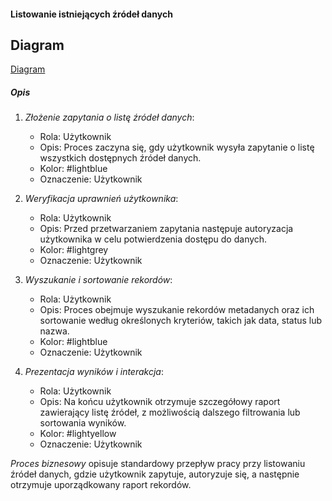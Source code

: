 #### Listowanie istniejących źródeł danych

## Diagram

[Diagram](PB0004.puml)

##### Opis

1. *Złożenie zapytania o listę źródeł danych*:
    *   Rola: Użytkownik
    *   Opis: Proces zaczyna się, gdy użytkownik wysyła zapytanie o listę wszystkich dostępnych źródeł danych.
    *   Kolor: #lightblue
    *   Oznaczenie: Użytkownik

2. *Weryfikacja uprawnień użytkownika*:
    *   Rola: Użytkownik
    *   Opis: Przed przetwarzaniem zapytania następuje autoryzacja użytkownika w celu potwierdzenia dostępu do danych.
    *   Kolor: #lightgrey
    *   Oznaczenie: Użytkownik

3. *Wyszukanie i sortowanie rekordów*:
    *   Rola: Użytkownik
    *   Opis: Proces obejmuje wyszukanie rekordów metadanych oraz ich sortowanie według określonych kryteriów, takich jak data, status lub nazwa.
    *   Kolor: #lightblue
    *   Oznaczenie: Użytkownik

4. *Prezentacja wyników i interakcja*:
    *   Rola: Użytkownik
    *   Opis: Na końcu użytkownik otrzymuje szczegółowy raport zawierający listę źródeł, z możliwością dalszego filtrowania lub sortowania wyników.
    *   Kolor: #lightyellow
    *   Oznaczenie: Użytkownik

*Proces biznesowy* opisuje standardowy przepływ pracy przy listowaniu źródeł danych, gdzie użytkownik zapytuje, autoryzuje się, a następnie otrzymuje uporządkowany raport rekordów.